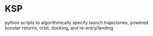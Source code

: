 # KSP
python scripts to algorithmically specify launch trajectories, powered booster returns, orbit, docking, and re-entry/landing
